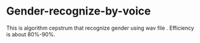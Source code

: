 # Gender-recognize-by-voice
This is algorithm cepstrum that recognize gender using wav file . Efficiency is about 80%-90%.
